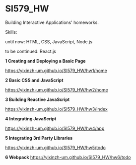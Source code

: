 # SI579_HW

Building Interactive Applications' homeworks.

Skills: 

until now: HTML, CSS, JavaScript, Node.js

to be continued: React.js


**1 Creating and Deploying a Basic Page** 

  https://yixinzh-um.github.io/SI579_HW/hw1/home

**2 Basic CSS and JavaScript**

  https://yixinzh-um.github.io/SI579_HW/hw2/home

**3 Building Reactive JavaScript**

  https://yixinzh-um.github.io/SI579_HW/hw3/index

**4 Integrating JavaScript**

  https://yixinzh-um.github.io/SI579_HW/hw4/app

**5 Integrating 3rd Party Libraries**

  https://yixinzh-um.github.io/SI579_HW/hw5/todo

**6 Webpack**
  https://yixinzh-um.github.io/SI579_HW/hw6/todo
